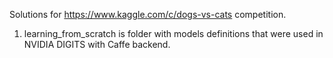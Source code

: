 Solutions for https://www.kaggle.com/c/dogs-vs-cats competition.

1. learning_from_scratch is folder with models definitions that were used in NVIDIA DIGITS with Caffe backend.
